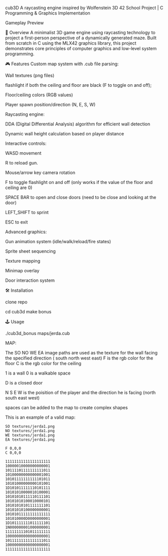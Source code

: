 cub3D
A raycasting engine inspired by Wolfenstein 3D
42 School Project | C Programming & Graphics Implementation

Gameplay Preview


📖 Overview
A minimalist 3D game engine using raycasting technology to project a first-person perspective of a dynamically generated maze. Built from scratch in C using the MLX42 graphics library, this project demonstrates core principles of computer graphics and low-level system programming.

🎮 Features
Custom map system with .cub file parsing:

Wall textures (png files)

flashlight if both the ceiling and floor are black (F to toggle on and off);

Floor/ceiling colors (RGB values)

Player spawn position/direction (N, E, S, W)

Raycasting engine:

DDA (Digital Differential Analysis) algorithm for efficient wall detection

Dynamic wall height calculation based on player distance

Interactive controls:

WASD movement

R to reload gun.

Mouse/arrow key camera rotation

F to toggle flashlight on and off (only works if the value of the floor and ceiling are 0)

SPACE BAR to open and close doors (need to be close and looking at the door)

LEFT_SHIFT to sprint

ESC to exit

Advanced graphics:

Gun animation system (idle/walk/reload/fire states)

Sprite sheet sequencing

Texture mapping

Minimap overlay

Door interaction system

🛠️ Installation

clone repo

cd cub3d
make bonus

🕹️ Usage

./cub3d_bonus maps/jerda.cub

MAP:


The SO NO WE EA image paths are used as the texture for the wall facing the specified direction ( south north west east)
F is the rgb color for the floor
C is the rgb color for the ceiling

1 is a wall 0 is a walkable space

D is a closed door

N S E W is the poisition of the player and the direction he is facing (north south east west)

spaces can be added to the map to create complex shapes


This is an example of a valid map:

```
SO textures/jerda1.png
NO textures/jerda1.png
WE textures/jerda1.png
EA textures/jerda1.png

F 0,0,0
C 0,0,0

11111111111111111111
10000010000000000001
10111101111111111011
10100000000000001001
10101111111111101011
10101000000000101001
1D101011111110101111
10101010000010100001
10101010111110111101
10101010100010000101
10101010101111111101
10101010100000000001
10101011111111111111
101010000D0000000001
1D101111111011111101
1N000000001000000001
11111111101011111111
10000000000000000001
10111111111111111011
10000000000000000001
11111111111111111111
```